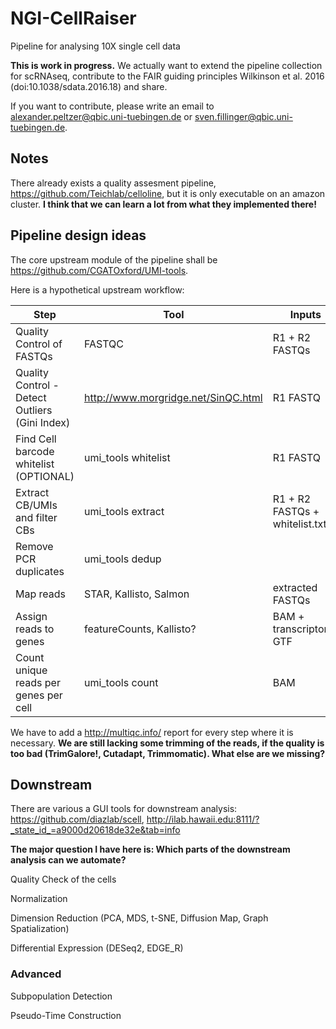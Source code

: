 # NGI-CellRaiser
Pipeline for analysing 10X single cell data

**This is work in progress.** We actually want to extend the pipeline collection for scRNAseq, contribute to the FAIR guiding principles Wilkinson et al. 2016 (doi:10.1038/sdata.2016.18) and share.

If you want to contribute, please write an email to alexander.peltzer@qbic.uni-tuebingen.de or sven.fillinger@qbic.uni-tuebingen.de.

## Notes

There already exists a quality assesment pipeline, https://github.com/Teichlab/celloline, but it is only executable on an amazon cluster. **I think that we can learn a lot from what they implemented there!**

## Pipeline design ideas

The core upstream module of the pipeline shall be https://github.com/CGATOxford/UMI-tools.

Here is a hypothetical upstream workflow:

| Step | Tool | Inputs | Output |
| -------- | -------- | -------- | -------- |
| Quality Control of FASTQs | FASTQC | R1 + R2 FASTQs | HTML Report
| Quality Control - Detect Outliers (Gini Index) | http://www.morgridge.net/SinQC.html | R1 FASTQ | ugly report (PDFs + Tables)
| Find Cell barcode whitelist (OPTIONAL) | umi_tools whitelist | R1 FASTQ | whitelist.txt |
| Extract CB/UMIs and filter CBs | umi_tools extract | R1 + R2 FASTQs + whitelist.txt | extracted FASTQs |
| Remove PCR duplicates | umi_tools dedup | | |
| Map reads | STAR, Kallisto, Salmon | extracted FASTQs | BAM |
| Assign reads to genes | featureCounts, Kallisto? | BAM + transcriptome GTF | BAM
| Count unique reads per genes per cell | umi_tools count | BAM | Counts.txt

We have to add a http://multiqc.info/ report for every step where it is necessary.
**We are still lacking some trimming of the reads, if the quality is too bad (TrimGalore!, Cutadapt, Trimmomatic). What else are we missing?**

## Downstream

There are various a GUI tools for downstream analysis: https://github.com/diazlab/scell, http://ilab.hawaii.edu:8111/?_state_id_=a9000d20618de32e&tab=info

**The major question I have here is: Which parts of the downstream analysis can we automate?**

Quality Check of the cells

Normalization

Dimension Reduction (PCA, MDS, t-SNE, Diffusion Map, Graph Spatialization)

Differential Expression (DESeq2, EDGE_R)

### Advanced

Subpopulation Detection

Pseudo-Time Construction

